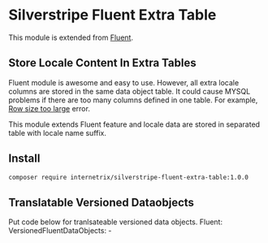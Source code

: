 # Silverstripe Fluent Extra Table

This module is extended from [Fluent](https://github.com/tractorcow/silverstripe-fluent).

## Store Locale Content In Extra Tables

Fluent module is awesome and easy to use. However, all extra locale columns are stored in the same data object table. It could cause MYSQL problems if there are too many columns defined in one table. For example, [Row size too large](https://github.com/tractorcow/silverstripe-fluent/issues?utf8=%E2%9C%93&q=row%20size) error. 

This module extends Fluent feature and locale data are stored in separated table with locale name suffix.

## Install
```bash
composer require internetrix/silverstripe-fluent-extra-table:1.0.0
```

## Translatable Versioned Dataobjects
Put code below for tranlsateable versioned data objects.
Fluent:
  VersionedFluentDataObjects:
    - <DataObject Name>
